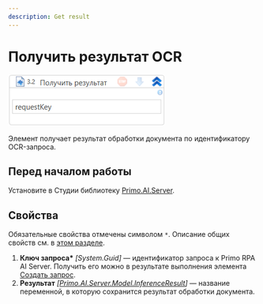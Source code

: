 ```yaml
---
description: Get result
---
```


# Получить результат OCR

![](<../../../../.gitbook/assets1/windows_items/WFPrimoAIGetInference.png>)

Элемент получает результат обработки документа по идентификатору OCR-запроса. 


## Перед началом работы

Установите в Студии библиотеку [Primo.AI.Server](https://docs.primo-rpa.ru/primo-rpa/g_elements/el_extra/ai_server).


## Свойства
Обязательные свойства отмечены символом `*`. Описание общих свойств см. в [этом разделе](https://docs.primo-rpa.ru/primo-rpa/primo-studio/process/elements#svoistva-elementa).
  
1. **Ключ запроса\*** *[System.Guid]* — идентификатор запроса к Primo RPA AI Server. Получить его можно в результате выполнения элемента [Создать запрос](https://docs.primo-rpa.ru/primo-rpa/g_elements/el_extra/ai_server/createrequest).
1. **Результат** *[[Primo.AI.Server.Model.InferenceResult](https://docs.primo-rpa.ru/primo-rpa/g_elements/el_extra/ai_server/ocr/datatypes/inferenceresult)]* — название переменной, в которую сохранится результат обработки документа. 



